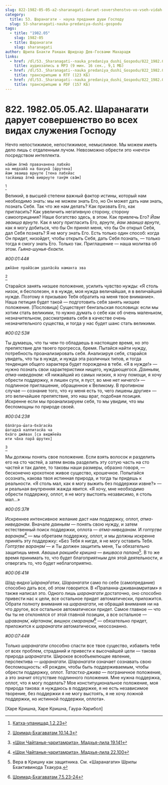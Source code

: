 ```yaml
---
slug: 822-1982-05-05-a2-sharanagati-daruet-sovershenstvo-vo-vseh-vidah-sluzheniya-gospodu
category:
  title: 53. Шаранагати - наука предания души Господу
  slug: 53-sharanagati-nauka-predaniya-dushi-gospodu
tags:
  - title: "1982.05"
    slug: 1982-05
  - title: Шаранагати
    slug: sharanagati
author: Шрила Бхакти Ракшак Шридхар Дев-Госвами Махарадж
links:
  - href: /dl/53._Sharanagati--nauka_predaniya_dushi_Gospodu/822_1982.05.05.A2_SridharMj_Sharanagati_daruet_sovershenstvo_vo_vseh_vidah_sluzhenija_Gospodu.mp3
    title: аудиозапись в MP3 (9 мин. 16 сек., 9,1 МБ)
  - href: /dl/53._Sharanagati--nauka_predaniya_dushi_Gospodu/822_1982.05.05.A2_SridharMj_Sharanagati_daruet_sovershenstvo_vo_vseh_vidah_sluzhenija_Gospodu.rtf
    title: транскрипцию в RTF (123 КБ)
  - href: /dl/53._Sharanagati--nauka_predaniya_dushi_Gospodu/822_1982.05.05.A2_SridharMj_Sharanagati_daruet_sovershenstvo_vo_vseh_vidah_sluzhenija_Gospodu.pdf
    title: транскрипцию в PDF (157 КБ)
---
```


# 822. 1982.05.05.A2. Шаранагати дарует совершенство во всех видах служения Господу

Нечто непостижимое, непостижимое, немыслимое. Мы можем иметь дело лишь с отдаленным лучом. Невозможно обрести это «нечто» посредством интеллекта.

    на̄йам а̄тма̄ правачанена лабхйо
    на медхайа̄ на бахуна̄ [ш́рутена]
    йам эваиш̣а вр̣н̣уте [тена лабхйас
    тасйаиш̣а а̄тма̄ вивр̣н̣уте танӯм̇ сва̄м]
[^_ftn1]

Великий, в высшей степени важный фактор истины, который нам необходимо знать: мы не можем знать Его, но Он может дать нам знать, познать Себя. Так что же нам делать? Как призвать Его, как пригласить? Как увеличить негативную сторону, сторону самоотрицания? Наше богатство здесь, в этом. Как привлечь Его? *Йам эваиш̣а вр̣н̣уте.* Как я могу пригласить Его, *вр̣н̣уте*, *йам эваиш̣а вр̣н̣уте*, как я могу добиться, что бы Он принял меня, что бы Он открыл Себя, дал Себя познать? Я не могу знать Его. Есть только один способ: когда Он придет, низойдет, чтобы открыть Себя, дать Себя познать, — только тогда я смогу знать Его. Только так. Приглашение — наша молитва об этом. *Гьяна-шунья-бхакти*.

*#00:01:44#*

    джн̃а̄не прайа̄сам удапа̄сйа наманта эва
[^_ftn2]

Старайся занять низшее положение, усилить чувство нужды: «Я столь низок, я бесполезен, я в нужде, моя нужда величайшая, я в величайшей нужде. Поэтому я призываю Тебя обратить на меня твое внимание». Наша петиция будет такой — подготовить себя занять низшее положение. [Пословица] Существует бенгальская пословица: если мы хотим стать великими, то нужно думать о себе как об очень маленьком, незначительном, рассматривать себя в качестве очень незначительного существа, и тогда у нас будет шанс стать великими.

*#00:02:53#*

Ты думаешь, что ты чем-то обладаешь в настоящее время, но это препятствие для твоего прогресса, бремя. Пытайся найти нужду, потребность проанализировать себя. Анализируя себя, старайся увидеть, что ты в нужде, и нужда эта различных типов, и тогда тенденция общего характера будет порождена в тебе. «Я в нужде!» — нужно познать свои характеристики нищего, нуждающегося. *Даиньям, атма-ниведанам*: «Я нижайший из самых низких, я хочу помощи, я хочу обрести поддержку, я лишен сути, я пуст, во мне нет ничего!» — подлинное приглашение, обращенное к Великому. В противном случае — сознание того, что «у меня есть то, чего лишены другие» — это величайшее препятствие, это наш враг, подобная позиция. Искренне если мы проанализируем себя, то мы увидим, что мы беспомощны по природе своей.

*#00:04:23#*

    ба̄ла̄гра-ш́ата-бха̄гасйа
    ш́атадха̄ калпитасйа ча
    бха̄го джӣвах̣ [са виджн̃ейа
    ити ча̄ха пара̄ ш́рутих̣]
[^_ftn3]

Мы должны понять свое положение. Если взять волосок и разделить его на сто частей, а затем вновь разделить эту сотую часть на сто частей и так далее, то таковы наши размеры, образно говоря, — бесконечно крохотное живое существо, крошечное. Попытайся осознать, какова твоя истинная природа, и тогда ты придешь к реальности. «Я столь мал, как я могу выжить без поддержки извне?» — и реальная внутренняя жажда явится. «Я хочу, мне необходимо обрести поддержку, оплот, я не могу выстоять независимо, я столь мал…»

*#00:05:37#*

Искреннее интенсивное желание даст нам поддержку, оплот, *атма-ниведанам*. Вначале *даиньям* — понять свою нужду, и затем естественный поиск поддержки, оплота — *атма-ниведанам.* И *гоптр̣тве варан̣ам̇*[^_ftn4] — мы обретаем поддержку, оплот, и мы должны искренне принять эту поддержку: «Без Тебя я нигде, я не могу оставить Тебя. *Гоптр̣тве варан̣ам̇* — и Ты должен защитить меня, Ты обязательно защитишь меня. *Авашья ракшибе кришна — вишваса палана*[^_ftn5]. В то же время принимать то, что будет благоприятным для этой деятельности, и отвергать то, что будет неблагоприятно.

*#00:06:41#*

*Ш̣ад̣-видха̄ ш́аран̣а̄гатих̣.* *Шаранагати* само по себе (самопредание) способно дать все, об этом говорится. В «Прапанна-дживанамритам» я также написал это. Одного лишь *шаранагати* достаточно, оно способно привести нас к цели, все остальное придет автоматически, приложится. Обрати полноту внимания на *шаранагати*, не обращай внимания ни на что другое, все остальное автоматически придет. Самое главное — что бы ты не отклонялся от этой главной позиции, а все остальное — *ш́раван̣ам̇*, *кӣртанам̇*, *виш̣н̣ох̣ смаран̣ам̇*[^_ftn6] — обязательно придет, приложится к *шаранагати* автоматически, неосознанно.

*#00:07:44#*

Только *шаранагати* способно спасти все твое существо, избавить тебя от всех проблем, страданий и привести к высочайшей цели — такова природа *шаранагати*. Широкое всеобъемлющее явление, перспектива — *шаранагати*. *Шаранагати* означает сознавать свою беспомощность: «Я рожден, чтобы быть поддерживаемым, чтобы обрести поддержку, оплот. *Татастха-джива* — пограничное положение, а это значит отсутствие подлинного положения. Мне нужна поддержка, оплот, что я могу поделать? Мое конституциональное положение, моя природа такова: я нуждаюсь в поддержке, я не есть независимое творение, без поддержки я не могу выстоять, я не хочу ложной поддержки, но истинной поддержки, оплота».

[Харе Кришна, Харе Кришна, Гаура-Харибол]



[^_ftn1]: [Катха-упанишад 1.2.23](../notes/katha-upanishad/katha-upanishad-1-2-23.md)

[^_ftn2]: [Шримад-Бхагаватам 10.14.3](../notes/shrimad-bhagavatam/shrimad-bhagavatam-10-14-3.md)

[^_ftn3]: [«Шри Чайтанья-чаритамрита», Мадхья-лила 19.141](../notes/shri-chajtanya-charitamrita-madhya-lila/shri-chajtanya-charitamrita-madhya-lila-19-141.md)

[^_ftn4]: [«Шри Чайтанья-чаритамрита», Мадхья-лила 22.100](../notes/shri-chajtanya-charitamrita-madhya-lila/shri-chajtanya-charitamrita-madhya-lila-22-100.md)

[^_ftn5]: Вера в Кришну как защитника. См. «Шаранагати» Шрилы Бхактивинода Тхакура.

[^_ftn6]: [Шримад-Бхагаватам 7.5.23-24](../notes/shrimad-bhagavatam/shrimad-bhagavatam-7-5-23-24.md)
